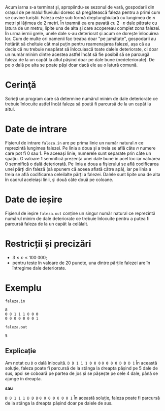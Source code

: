 Acum iarna s-a terminat și, apropiindu-se sezonul de vară, gospodarii din orașul de pe malul fluviului doresc să pregătească faleza pentru a primi cum se cuvine turiștii. Faleza este sub formă dreptunghiulară cu lungimea de $n$ metri și lățimea de $2$ metri. În toamnă ea era pavată cu $2 \cdot n$ dale pătrate cu latura de un metru, lipite una de alta și care acopereau complet zona falezei. În urma iernii grele, unele dale s-au deteriorat și acum se dorește înlocuirea lor.
Cum de multe ori oamenii fac treaba doar "pe jumătate", gospodarii au hotărât să cheltuie cât mai puțin pentru reamenajarea falezei, așa că au decis că nu trebuie neapărat să înlocuiască toate dalele deteriorate, ci doar un număr minim dintre acestea astfel încât să fie posibil să se parcurgă faleza de la un capăt la altul pășind doar pe dale bune (nedeteriorate). De pe o dală pe alta se poate păși doar dacă ele au o latură comună.

# Cerinţă

Scrieţi un program care să determine numărul minim de dale deteriorate ce trebuie înlocuite astfel încât faleza să poată fi parcursă de la un capăt la altul.

# Date de intrare

Fișierul de intrare `faleza.in` are pe prima linie un număr natural $n$ ce reprezintă lungimea falezei. Pe linia a doua și a treia se află câte $n$ numere care pot fi $0$ sau $1$. Pe aceeași linie, numerele sunt separate prin câte un spațiu. O valoare $1$ semnifică prezența unei dale bune în acel loc iar valoarea $0$ semnifică o dală deteriorată. Pe linia a doua a fișierului se află codificarea unei părți din faleză (să spunem că aceea aflată către apă), iar pe linia a treia se află codificarea celeilalte părți a falezei. Dalele sunt lipite una de alta în cadrul aceleiași linii, și două câte două pe coloane.

# Date de ieșire

Fișierul de ieșire `faleza.out` conține un singur număr natural ce reprezintă numărul minim de dale deteriorate ce trebuie înlocuite pentru a putea fi parcursă faleza de la un capăt la celălalt.


# Restricții și precizări

* $3 \leq n \leq 100 \ 000$;
* pentru teste în valoare de $20$ puncte, una dintre părțile falezei are în întregime dale deteriorate.

# Exemplu

`faleza.in`
```
8
0 0 1 1 1 0 0 0
0 0 0 0 0 0 0 1
```

`faleza.out`
```
5
```

## Explicație

Am notat cu `D` o dală înlocuită.
`D D 1 1 1 0 0 0`
`0 0 0 0 D D D 1`
În această soluție, faleza poate fi parcursă de la stânga la dreapta pășind pe $5$ dale de sus, apoi se coboară pe partea de jos și se pășește pe cele $4$ dale, până se ajunge în dreapta.

**sau**

`D D 1 1 1 D D D`
`0 0 0 0 0 0 0 1`
În această soluție, faleza poate fi parcursă de la stânga la dreapta pășind doar pe dalele de sus.